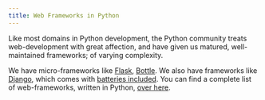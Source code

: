 ```yaml
---
title: Web Frameworks in Python
---
```

Like most domains in Python development, the Python community treats web-development with great affection, and have given us matured, well-maintained frameworks; of varying complexity.

We have micro-frameworks like <a href='http://flask.pocoo.org/' target='_blank' rel='nofollow'>Flask</a>, <a href='http://bottlepy.org/docs/dev/index.html' target='_blank' rel='nofollow'>Bottle</a>. We also have frameworks like <a href='https://www.djangoproject.com/' target='_blank' rel='nofollow'>Django</a>, which comes with <a href='https://github.com/rosarior/awesome-django' target='_blank' rel='nofollow'>batteries included</a>. You can find a complete list of web-frameworks, written in Python, <a href='https://en.wikipedia.org/wiki/Comparison_of_web_frameworks#Python' target='_blank' rel='nofollow'>over here</a>.
